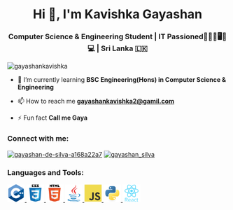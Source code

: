 <h1 align="center">Hi 👋, I'm Kavishka Gayashan</h1>
<h3 align="center">Computer Science & Engineering Student | IT Passioned👨🏻‍💻🖥️📱💻 | Sri Lanka 🇱🇰</h3>

<p align="left"> <img src="https://komarev.com/ghpvc/?username=gayashankavishka&label=Profile%20views&color=0e75b6&style=flat" alt="gayashankavishka" /> </p>

- 🌱 I’m currently learning **BSC Engineering(Hons) in Computer Science & Engineering**

- 📫 How to reach me **gayashankavishka2@gamil.com**

- ⚡ Fun fact **Call me Gaya**

<h3 align="left">Connect with me:</h3>
<p align="left">
<a href="https://linkedin.com/in/gayashan-de-silva-a168a22a7" target="blank"><img align="center" src="https://raw.githubusercontent.com/rahuldkjain/github-profile-readme-generator/master/src/images/icons/Social/linked-in-alt.svg" alt="gayashan-de-silva-a168a22a7" height="30" width="40" /></a>
<a href="https://instagram.com/gayashan_silva" target="blank"><img align="center" src="https://raw.githubusercontent.com/rahuldkjain/github-profile-readme-generator/master/src/images/icons/Social/instagram.svg" alt="gayashan_silva" height="30" width="40" /></a>
</p>

<h3 align="left">Languages and Tools:</h3>
<p align="left"> <a href="https://www.w3schools.com/cpp/" target="_blank" rel="noreferrer"> <img src="https://raw.githubusercontent.com/devicons/devicon/master/icons/cplusplus/cplusplus-original.svg" alt="cplusplus" width="40" height="40"/> </a> <a href="https://www.w3schools.com/css/" target="_blank" rel="noreferrer"> <img src="https://raw.githubusercontent.com/devicons/devicon/master/icons/css3/css3-original-wordmark.svg" alt="css3" width="40" height="40"/> </a> <a href="https://www.w3.org/html/" target="_blank" rel="noreferrer"> <img src="https://raw.githubusercontent.com/devicons/devicon/master/icons/html5/html5-original-wordmark.svg" alt="html5" width="40" height="40"/> </a> <a href="https://www.java.com" target="_blank" rel="noreferrer"> <img src="https://raw.githubusercontent.com/devicons/devicon/master/icons/java/java-original.svg" alt="java" width="40" height="40"/> </a> <a href="https://developer.mozilla.org/en-US/docs/Web/JavaScript" target="_blank" rel="noreferrer"> <img src="https://raw.githubusercontent.com/devicons/devicon/master/icons/javascript/javascript-original.svg" alt="javascript" width="40" height="40"/> </a> <a href="https://www.python.org" target="_blank" rel="noreferrer"> <img src="https://raw.githubusercontent.com/devicons/devicon/master/icons/python/python-original.svg" alt="python" width="40" height="40"/> </a> <a href="https://reactjs.org/" target="_blank" rel="noreferrer"> <img src="https://raw.githubusercontent.com/devicons/devicon/master/icons/react/react-original-wordmark.svg" alt="react" width="40" height="40"/> </a> </p>

